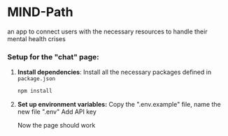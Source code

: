 # MIND-Path
an app to connect users with the necessary resources to handle their mental health crises

### Setup for the "chat" page:
1. **Install dependencies**:
    Install all the necessary packages defined in `package.json`
    ```bash
    npm install
    ```

2. **Set up environment variables:**
    Copy the ".env.example" file, name the new file ".env"
    Add API key

    Now the page should work